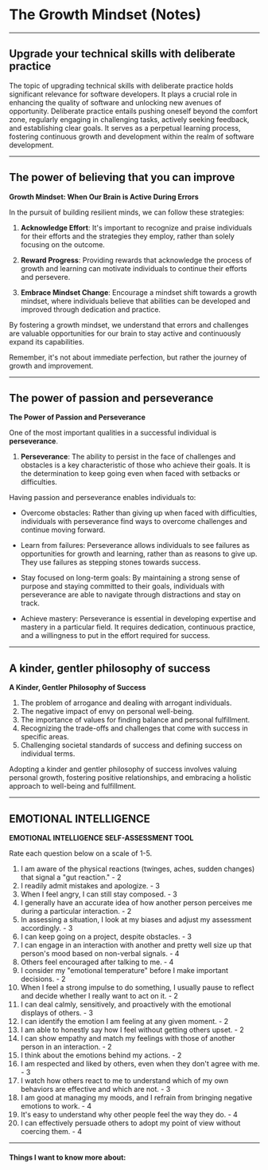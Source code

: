 # The Growth Mindset (Notes)
---
## Upgrade your technical skills with deliberate practice

The topic of upgrading technical skills with deliberate practice holds significant relevance for software developers. It plays a crucial role in enhancing the quality of software and unlocking new avenues of opportunity. Deliberate practice entails pushing oneself beyond the comfort zone, regularly engaging in challenging tasks, actively seeking feedback, and establishing clear goals. It serves as a perpetual learning process, fostering continuous growth and development within the realm of software development.

--- 
## The power of believing that you can improve

**Growth Mindset: When Our Brain is Active During Errors**

In the pursuit of building resilient minds, we can follow these strategies:

1. **Acknowledge Effort**: It's important to recognize and praise individuals for their efforts and the strategies they employ, rather than solely focusing on the outcome.

2. **Reward Progress**: Providing rewards that acknowledge the process of growth and learning can motivate individuals to continue their efforts and persevere.

3. **Embrace Mindset Change**: Encourage a mindset shift towards a growth mindset, where individuals believe that abilities can be developed and improved through dedication and practice.

By fostering a growth mindset, we understand that errors and challenges are valuable opportunities for our brain to stay active and continuously expand its capabilities.

Remember, it's not about immediate perfection, but rather the journey of growth and improvement.

---
## The power of passion and perseverance
**The Power of Passion and Perseverance**

One of the most important qualities in a successful individual is **perseverance**.

1. **Perseverance**: The ability to persist in the face of challenges and obstacles is a key characteristic of those who achieve their goals. It is the determination to keep going even when faced with setbacks or difficulties.

Having passion and perseverance enables individuals to:

- Overcome obstacles: Rather than giving up when faced with difficulties, individuals with perseverance find ways to overcome challenges and continue moving forward.

- Learn from failures: Perseverance allows individuals to see failures as opportunities for growth and learning, rather than as reasons to give up. They use failures as stepping stones towards success.

- Stay focused on long-term goals: By maintaining a strong sense of purpose and staying committed to their goals, individuals with perseverance are able to navigate through distractions and stay on track.

- Achieve mastery: Perseverance is essential in developing expertise and mastery in a particular field. It requires dedication, continuous practice, and a willingness to put in the effort required for success.
---

## A kinder, gentler philosophy of success

**A Kinder, Gentler Philosophy of Success**

1. The problem of arrogance and dealing with arrogant individuals.
2. The negative impact of envy on personal well-being.
3. The importance of values for finding balance and personal fulfillment.
4. Recognizing the trade-offs and challenges that come with success in specific areas.
5. Challenging societal standards of success and defining success on individual terms.

Adopting a kinder and gentler philosophy of success involves valuing personal growth, fostering positive relationships, and embracing a holistic approach to well-being and fulfillment.

--- 
## EMOTIONAL INTELLIGENCE
**EMOTIONAL INTELLIGENCE SELF-ASSESSMENT TOOL**

Rate each question below on a scale of 1-5.

1. I am aware of the physical reactions (twinges, aches, sudden changes) that signal a "gut reaction." - 2
2. I readily admit mistakes and apologize. - 3
3. When I feel angry, I can still stay composed. - 3
4. I generally have an accurate idea of how another person perceives me during a particular interaction. - 2
5. In assessing a situation, I look at my biases and adjust my assessment accordingly. - 3
6. I can keep going on a project, despite obstacles. - 3
7. I can engage in an interaction with another and pretty well size up that person's mood based on non-verbal signals. - 4
8. Others feel encouraged after talking to me. - 4
9. I consider my "emotional temperature" before I make important decisions. - 2
10. When I feel a strong impulse to do something, I usually pause to reflect and decide whether I really want to act on it. - 2
11. I can deal calmly, sensitively, and proactively with the emotional displays of others. - 3
12. I can identify the emotion I am feeling at any given moment. - 2
13. I am able to honestly say how I feel without getting others upset. - 2
14. I can show empathy and match my feelings with those of another person in an interaction. - 2
15. I think about the emotions behind my actions. - 2
16. I am respected and liked by others, even when they don't agree with me. - 3
17. I watch how others react to me to understand which of my own behaviors are effective and which are not. - 3
18. I am good at managing my moods, and I refrain from bringing negative emotions to work. - 4
19. It's easy to understand why other people feel the way they do. - 4
20. I can effectively persuade others to adopt my point of view without coercing them. - 4


- - - -
#### Things I want to know more about:
